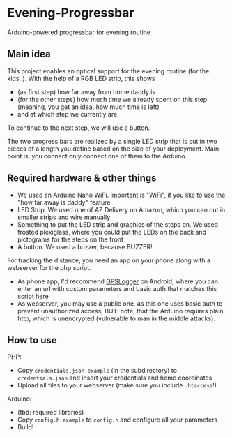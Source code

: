 # Evening-Progressbar
Arduino-powered progressbar for evening routine


## Main idea
This project enables an optical support for the evening routine (for the kids..). With the help of a RGB LED strip, this shows
- (as first step) how far away from home daddy is
- (for the other steps) how much time we already spent on this step (meaning, you get an idea, how much time is left)
- and at which step we currently are

To continue to the next step, we will use a button.

The two progress bars are realized by a single LED strip that is cut in two pieces of a length you define based on the size of your deployment. Main point is, you connect only connect one of them to the Arduino.


## Required hardware & other things
- We used an Arduino Nano WiFi. Important is "WiFi", if you like to use the "how far away is daddy" feature
- LED Strip. We used one of AZ Delivery on Amazon, which you can cut in smaller strips and wire manually
- Something to put the LED strip and graphics of the steps on. We used frosted plexiglass, where you could put the LEDs on the back and pictograms for the steps on the front
- A button. We used a buzzer, because BUZZER!

For tracking the distance, you need an app on your phone along with a webserver for the php script.
- As phone app, I'd recommend [GPSLogger](https://github.com/mendhak/gpslogger/) on Android, where you can enter an url with custom parameters and basic auth that matches this script here
- As webserver, you may use a public one, as this one uses basic auth to prevent unauthorized access, BUT: note, that the Arduino requires plain http, which is unencrypted (vulnerable to man in the middle attacks).


## How to use

PHP:
- Copy `credentials.json.example` (in the subdirectory) to `credentials.json` and insert your credentials and home coordinates
- Upload all files to your webserver (make sure you include `.htaccess`!)

Arduino:
- (tbd: required libraries)
- Copy `config.h.example` to `config.h` and configure all your parameters
- Build!